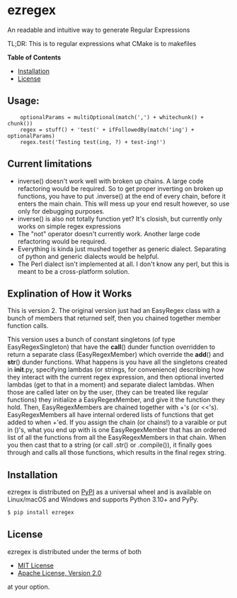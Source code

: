 # ezregex

An readable and intuitive way to generate Regular Expressions

TL;DR: This is to regular expressions what CMake is to makefiles

**Table of Contents**

* [Installation](#installation)
* [License](#license)

## Usage:
```
    optionalParams = multiOptional(match(',') + whitechunk() + chunk())
    regex = stuff() + 'test(' + ifFollowedBy(match('ing') + optionalParams)
    regex.test('Testing test(ing, ?) + test-ing!')
```

## Current limitations
- inverse() doesn't work well with broken up chains. A large code refactoring would be required. So to get proper
    inverting on broken up functions, you have to put .inverse() at the end of every chain, before it enters the main chain.
    This will mess up your end result however, so use only for debugging purposes.
- inverse() is also not totally function yet? It's closish, but currently only works on simple regex expressions
- The "not" operator doesn't currently work. Another large code refactoring would be required.
- Everything is kinda just mushed together as generic dialect. Separating of python and generic dialects would be helpful.
- The Perl dialect isn't implemented at all. I don't know any perl, but this is meant to be a cross-platform solution.

## Explination of How it Works
This is version 2. The original version just had an EasyRegex class with a bunch of members that returned self, then you chained together member function calls.

This version uses a bunch of constant singletons (of type EasyRegexSingleton) that have the __call__() dunder function overridden to return a separate class (EasyRegexMember) which override the __add__() and __str__() dunder functions. What happens is you have all the singletons created in __init__.py, specifying lambdas (or strings, for convenience) describing how they interact with the current regex expression, and then optional inverted lambdas (get to that in a moment) and separate dialect lambdas. When those are called later on by the user, (they can be treated like regular functions) they initialize a EasyRegexMember, and give it the function they hold. Then, EasyRegexMembers are chained together with +'s (or <<'s). EasyRegexMembers all have internal ordered lists of functions that get added to when +'ed. If you assign the chain (or chains!) to a varaible or put in ()'s, what you end up with is one EasyRegexMember that has an ordered list of all the functions from all the EasyRegexMembers in that chain. When you then cast that to a string (or call .str() or .compile()), it finally goes through and calls all those functions, which results in the final regex string.


## Installation

ezregex is distributed on [PyPI](https://pypi.org) as a universal
wheel and is available on Linux/macOS and Windows and supports
Python 3.10+ and PyPy.

```bash
$ pip install ezregex
```

## License

ezregex is distributed under the terms of both

- [MIT License](https://choosealicense.com/licenses/mit)
- [Apache License, Version 2.0](https://choosealicense.com/licenses/apache-2.0)

at your option.
